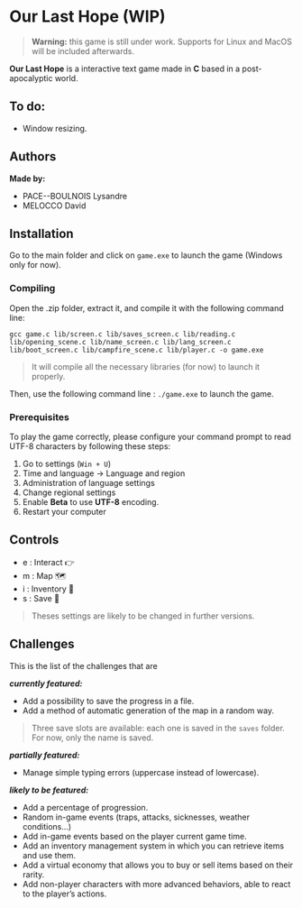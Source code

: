 # Our Last Hope (WIP)
>**Warning:** this game is still under work.
Supports for Linux and MacOS will be included afterwards.

**Our Last Hope** is a interactive text game made in **C** based in a post-apocalyptic world.

## To do:

- Window resizing.

## Authors

**Made by:**
- PACE--BOULNOIS Lysandre
- MELOCCO David

## Installation

Go to the main folder and click on ```game.exe``` to launch the game (Windows only for now).

### Compiling

Open the .zip folder, extract it, and compile it with the following command line:

```gcc game.c lib/screen.c lib/saves_screen.c lib/reading.c lib/opening_scene.c lib/name_screen.c lib/lang_screen.c lib/boot_screen.c lib/campfire_scene.c lib/player.c -o game.exe```

>It will compile all the necessary libraries (for now) to launch it properly.

Then, use the following command line : ```./game.exe``` to launch the game.


### Prerequisites

To play the game correctly, please configure your command prompt to read UTF-8 characters by following these steps:

1. Go to settings (```Win + U```) 
2. Time and language -> Language and region
3. Administration of language settings
4. Change regional settings
5. Enable **Beta** to use **UTF-8** encoding.
6. Restart your computer

## Controls
- e : Interact 👉
- m : Map 🗺️
- i : Inventory 🎒
- s : Save 💾

>Theses settings are likely to be changed in further versions.

## Challenges

This is the list of the challenges that are

***currently featured:***
- Add a possibility to save the progress in a file.
- Add a method of automatic generation of the map in a random way.

> Three save slots are available: each one is saved in the ```saves``` folder. For now, only the name is saved.

***partially featured:***
- Manage simple typing errors (uppercase instead of lowercase).

***likely to be featured:***
- Add a percentage of progression.
- Random in-game events (traps, attacks, sicknesses, weather conditions...)
- Add in-game events based on the player current game time.
- Add an inventory management system in which you can retrieve items and use them.
- Add a virtual economy that allows you to buy or sell items based on their rarity.
- Add non-player characters with more advanced behaviors, able to react to the player’s actions.
